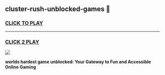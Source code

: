 
## cluster-rush-unblocked-games 👋
<h3>
<a href="https://premium.freeplayer.one?title=cluster-rush-unblocked-games&ref=14F">CLICK TO PLAY</a></h3>
<hr>

<h3>
<a href="https://premium.freeplayer.one?title=cluster-rush-unblocked-games&ref=14F">CLICK 2 PLAY</a>
  
</h3>

<a href="https://premium.freeplayer.one?title=cluster-rush-unblocked-games&ref=12F/"><img src="https://clearcache.store/games.png"></a>


**worlds hardest game unblocked: Your Gateway to Fun and Accessible Online Gaming**
